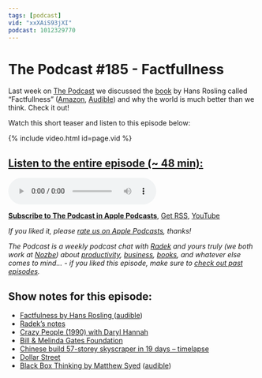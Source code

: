 ```yaml
---
tags: [podcast]
vid: "xxXAiS93jXI"
podcast: 1012329770
---
```


# The Podcast #185 - Factfullness

Last week on [The Podcast][p] we discussed the [book](https://sliwinski.com/reading) by Hans Rosling called “Factfullness” ([Amazon](https://www.amazon.com/dp/1250107814?tag=sliwinski-20), [Audible](https://www.audible.com/pd/B07BFF5TQ6?tag=sliwinski-20)) and why the world is much better than we think. Check it out!

Watch this short teaser and listen to this episode below:

{% include video.html id=page.vid %}

<!--More-->

## [Listen to the entire episode (~ 48 min):][e]

<audio controls>
<source src="https://files.nozbe.com/podcast/185.mp3" type="audio/mpeg">
</audio>

**[Subscribe to The Podcast in Apple Podcasts][i]**, [Get RSS][rss], [YouTube][y]

*If you liked it, please [rate us on Apple Podcasts][i], thanks!*

*The Podcast is a weekly podcast chat with [Radek][r] and yours truly (we both work at [Nozbe][n]) about [productivity](/tag/productivity), [business](/tag/business), [books](/tag/books), and whatever else comes to mind… - if you liked this episode, make sure to [check out past episodes](/tag/podcast).*

## Show notes for this episode:

  * [Factfulness by Hans Rosling ](https://www.amazon.com/Factfulness-Reasons-World-Things-Better/dp/1250107814)([audible](https://www.audible.com/pd/Factfulness-Audiobook/B07BFF5TQ6))
  * [Radek’s notes](https://radex.io/books/factfulness)
  * [Crazy People (1990) with Daryl Hannah](https://www.imdb.com/title/tt0099316/)
  * [Bill & Melinda Gates Foundation](https://www.gatesfoundation.org/)
  * [Chinese build 57-storey skyscraper in 19 days – timelapse](https://www.youtube.com/watch?v=N6f_sayw0mM)
  * [Dollar Street](https://www.gapminder.org/dollar-street/matrix)
  * [Black Box Thinking by Matthew Syed](https://www.amazon.com/Black-Box-Thinking-People-Mistakes-But/dp/1591848229) ([audible](https://www.audible.com/pd/Black-Box-Thinking-Audiobook/B0161R2O7W))

[y]: https://michael.gratis/thepodcastyt
[rss]: http://thepodcast.fm/episodes?format=RSS
[e]: http://thepodcast.fm/episodes/185

[p]: https://michael.gratis/thepodcastfm
[n]: https://michael.gratis/nozbe
[r]: https://michael.gratis/radex
[i]: https://michael.gratis/thepodcast
[o]: https://michael.gratis/ipadonly


